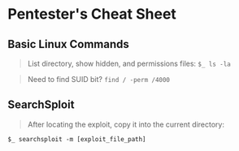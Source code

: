 # Pentester's Cheat Sheet

## Basic Linux Commands
> List directory, show hidden, and permissions files:
```$_ ls -la```

> Need to find SUID bit? 
`find / -perm /4000`


## SearchSploit
> After locating the exploit, copy it into the current directory:

`$_ searchsploit -m [exploit_file_path]`
